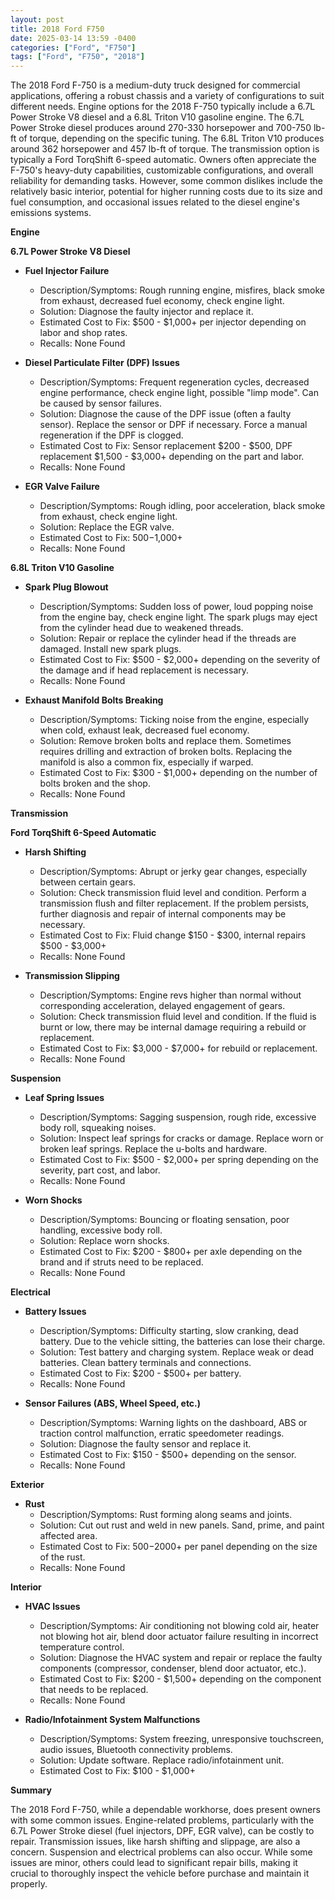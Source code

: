 ```yaml
---
layout: post
title: 2018 Ford F750
date: 2025-03-14 13:59 -0400
categories: ["Ford", "F750"]
tags: ["Ford", "F750", "2018"]
---
```

The 2018 Ford F-750 is a medium-duty truck designed for commercial applications, offering a robust chassis and a variety of configurations to suit different needs. Engine options for the 2018 F-750 typically include a 6.7L Power Stroke V8 diesel and a 6.8L Triton V10 gasoline engine. The 6.7L Power Stroke diesel produces around 270-330 horsepower and 700-750 lb-ft of torque, depending on the specific tuning. The 6.8L Triton V10 produces around 362 horsepower and 457 lb-ft of torque. The transmission option is typically a Ford TorqShift 6-speed automatic. Owners often appreciate the F-750's heavy-duty capabilities, customizable configurations, and overall reliability for demanding tasks. However, some common dislikes include the relatively basic interior, potential for higher running costs due to its size and fuel consumption, and occasional issues related to the diesel engine's emissions systems.

**Engine**

**6.7L Power Stroke V8 Diesel**

*   **Fuel Injector Failure**
    *   Description/Symptoms: Rough running engine, misfires, black smoke from exhaust, decreased fuel economy, check engine light.
    *   Solution: Diagnose the faulty injector and replace it.
    *   Estimated Cost to Fix: $500 - $1,000+ per injector depending on labor and shop rates.
    *   Recalls: None Found

*   **Diesel Particulate Filter (DPF) Issues**
    *   Description/Symptoms: Frequent regeneration cycles, decreased engine performance, check engine light, possible "limp mode". Can be caused by sensor failures.
    *   Solution: Diagnose the cause of the DPF issue (often a faulty sensor). Replace the sensor or DPF if necessary. Force a manual regeneration if the DPF is clogged.
    *   Estimated Cost to Fix: Sensor replacement $200 - $500, DPF replacement $1,500 - $3,000+ depending on the part and labor.
    *   Recalls: None Found

*   **EGR Valve Failure**
    * Description/Symptoms: Rough idling, poor acceleration, black smoke from exhaust, check engine light.
    * Solution: Replace the EGR valve.
    * Estimated Cost to Fix: $500-$1,000+
    * Recalls: None Found

**6.8L Triton V10 Gasoline**

*   **Spark Plug Blowout**
    *   Description/Symptoms: Sudden loss of power, loud popping noise from the engine bay, check engine light. The spark plugs may eject from the cylinder head due to weakened threads.
    *   Solution: Repair or replace the cylinder head if the threads are damaged. Install new spark plugs.
    *   Estimated Cost to Fix: $500 - $2,000+ depending on the severity of the damage and if head replacement is necessary.
    *   Recalls: None Found

*   **Exhaust Manifold Bolts Breaking**
    *   Description/Symptoms: Ticking noise from the engine, especially when cold, exhaust leak, decreased fuel economy.
    *   Solution: Remove broken bolts and replace them. Sometimes requires drilling and extraction of broken bolts. Replacing the manifold is also a common fix, especially if warped.
    *   Estimated Cost to Fix: $300 - $1,000+ depending on the number of bolts broken and the shop.
    *   Recalls: None Found

**Transmission**

**Ford TorqShift 6-Speed Automatic**

*   **Harsh Shifting**
    *   Description/Symptoms: Abrupt or jerky gear changes, especially between certain gears.
    *   Solution: Check transmission fluid level and condition. Perform a transmission flush and filter replacement. If the problem persists, further diagnosis and repair of internal components may be necessary.
    *   Estimated Cost to Fix: Fluid change $150 - $300, internal repairs $500 - $3,000+
    *   Recalls: None Found

*   **Transmission Slipping**
    *   Description/Symptoms: Engine revs higher than normal without corresponding acceleration, delayed engagement of gears.
    *   Solution: Check transmission fluid level and condition. If the fluid is burnt or low, there may be internal damage requiring a rebuild or replacement.
    *   Estimated Cost to Fix: $3,000 - $7,000+ for rebuild or replacement.
    *   Recalls: None Found

**Suspension**

*   **Leaf Spring Issues**
    *   Description/Symptoms: Sagging suspension, rough ride, excessive body roll, squeaking noises.
    *   Solution: Inspect leaf springs for cracks or damage. Replace worn or broken leaf springs. Replace the u-bolts and hardware.
    *   Estimated Cost to Fix: $500 - $2,000+ per spring depending on the severity, part cost, and labor.
    *   Recalls: None Found

*   **Worn Shocks**
    *   Description/Symptoms: Bouncing or floating sensation, poor handling, excessive body roll.
    *   Solution: Replace worn shocks.
    *   Estimated Cost to Fix: $200 - $800+ per axle depending on the brand and if struts need to be replaced.
    *   Recalls: None Found

**Electrical**

*   **Battery Issues**
    *   Description/Symptoms: Difficulty starting, slow cranking, dead battery. Due to the vehicle sitting, the batteries can lose their charge.
    *   Solution: Test battery and charging system. Replace weak or dead batteries. Clean battery terminals and connections.
    *   Estimated Cost to Fix: $200 - $500+ per battery.
    *   Recalls: None Found

*   **Sensor Failures (ABS, Wheel Speed, etc.)**
    *   Description/Symptoms: Warning lights on the dashboard, ABS or traction control malfunction, erratic speedometer readings.
    *   Solution: Diagnose the faulty sensor and replace it.
    *   Estimated Cost to Fix: $150 - $500+ depending on the sensor.
    *   Recalls: None Found

**Exterior**

*   **Rust**
    *   Description/Symptoms: Rust forming along seams and joints.
    *   Solution: Cut out rust and weld in new panels. Sand, prime, and paint affected area.
    *   Estimated Cost to Fix: $500-$2000+ per panel depending on the size of the rust.
    *   Recalls: None Found

**Interior**

*   **HVAC Issues**
    *   Description/Symptoms: Air conditioning not blowing cold air, heater not blowing hot air, blend door actuator failure resulting in incorrect temperature control.
    *   Solution: Diagnose the HVAC system and repair or replace the faulty components (compressor, condenser, blend door actuator, etc.).
    *   Estimated Cost to Fix: $200 - $1,500+ depending on the component that needs to be replaced.
    *   Recalls: None Found

*   **Radio/Infotainment System Malfunctions**
    *   Description/Symptoms: System freezing, unresponsive touchscreen, audio issues, Bluetooth connectivity problems.
    *   Solution: Update software. Replace radio/infotainment unit.
    *   Estimated Cost to Fix: $100 - $1,000+

**Summary**

The 2018 Ford F-750, while a dependable workhorse, does present owners with some common issues. Engine-related problems, particularly with the 6.7L Power Stroke diesel (fuel injectors, DPF, EGR valve), can be costly to repair. Transmission issues, like harsh shifting and slippage, are also a concern. Suspension and electrical problems can also occur. While some issues are minor, others could lead to significant repair bills, making it crucial to thoroughly inspect the vehicle before purchase and maintain it properly.

